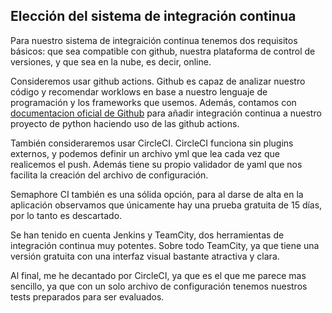 ## Elección del sistema de integración continua

Para nuestro sistema de integraición continua tenemos dos requisitos básicos: que sea compatible con github, nuestra plataforma de control de versiones, y que sea en la nube, es decir, online.

Consideremos usar github actions. Github es capaz de analizar nuestro código y recomendar worklows en base a nuestro lenguaje de programación y los frameworks que usemos. Además, contamos con [documentacion oficial de Github](https://docs.github.com/en/actions/automating-builds-and-tests/building-and-testing-python) para añadir integración continua a nuestro proyecto de python haciendo uso de las github actions. 

También consideraremos usar CircleCI. CircleCI funciona sin plugins externos, y podemos definir un archivo yml que lea cada vez que realicemos el push. Además tiene su propio validador de yaml que nos facilita la creación del archivo de configuración.

Semaphore CI también es una sólida opción, para al darse de alta en la aplicación observamos que únicamente hay una prueba gratuita de 15 días, por lo tanto es descartado.

Se han tenido en cuenta Jenkins y TeamCity, dos herramientas de integración continua muy potentes. Sobre todo TeamCity, ya que tiene una versión gratuita con una interfaz visual bastante atractiva y clara.

Al final, me he decantado por CircleCI, ya que es el que me parece mas sencillo, ya que con un solo archivo de configuración tenemos nuestros tests preparados para ser evaluados.
